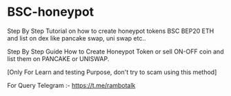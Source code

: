 # BSC-honeypot
Step By Step Tutorial on how to create honeypot tokens BSC BEP20 ETH and list on dex like pancake swap, uni swap etc..

Step By Step Guide How to Create Honeypot Token or sell ON-OFF coin and list them on PANCAKE or UNISWAP.

[Only For Learn and testing Purpose, don't try to scam using this method]

For Query Telegram :- https://t.me/rambotalk
